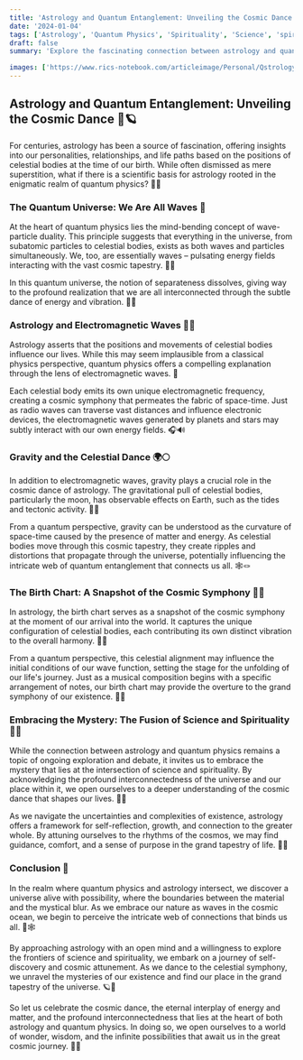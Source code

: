 ```yaml
---
title: 'Astrology and Quantum Entanglement: Unveiling the Cosmic Dance'
date: '2024-01-04'
tags: ['Astrology', 'Quantum Physics', 'Spirituality', 'Science', 'spiritual-practices']
draft: false
summary: 'Explore the fascinating connection between astrology and quantum physics, and discover how the cosmic dance of celestial bodies may influence our lives through the lens of wave-particle duality and entanglement.'

images: ['https://www.rics-notebook.com/articleimage/Personal/Qstrology.png']
---
```


## Astrology and Quantum Entanglement: Unveiling the Cosmic Dance 🌌🪐

For centuries, astrology has been a source of fascination, offering insights into our personalities, relationships, and life paths based on the positions of celestial bodies at the time of our birth. While often dismissed as mere superstition, what if there is a scientific basis for astrology rooted in the enigmatic realm of quantum physics? 🔭💫

### The Quantum Universe: We Are All Waves 🌊

At the heart of quantum physics lies the mind-bending concept of wave-particle duality. This principle suggests that everything in the universe, from subatomic particles to celestial bodies, exists as both waves and particles simultaneously. We, too, are essentially waves – pulsating energy fields interacting with the vast cosmic tapestry. 🎼🌠

In this quantum universe, the notion of separateness dissolves, giving way to the profound realization that we are all interconnected through the subtle dance of energy and vibration. 🕺💃

### Astrology and Electromagnetic Waves 🧲📡

Astrology asserts that the positions and movements of celestial bodies influence our lives. While this may seem implausible from a classical physics perspective, quantum physics offers a compelling explanation through the lens of electromagnetic waves. 📶

Each celestial body emits its own unique electromagnetic frequency, creating a cosmic symphony that permeates the fabric of space-time. Just as radio waves can traverse vast distances and influence electronic devices, the electromagnetic waves generated by planets and stars may subtly interact with our own energy fields. 🎧🔊

### Gravity and the Celestial Dance 🌍🌕

In addition to electromagnetic waves, gravity plays a crucial role in the cosmic dance of astrology. The gravitational pull of celestial bodies, particularly the moon, has observable effects on Earth, such as the tides and tectonic activity. 🌊🌋

From a quantum perspective, gravity can be understood as the curvature of space-time caused by the presence of matter and energy. As celestial bodies move through this cosmic tapestry, they create ripples and distortions that propagate through the universe, potentially influencing the intricate web of quantum entanglement that connects us all. 🕸️🪢

### The Birth Chart: A Snapshot of the Cosmic Symphony 🎂🎼

In astrology, the birth chart serves as a snapshot of the cosmic symphony at the moment of our arrival into the world. It captures the unique configuration of celestial bodies, each contributing its own distinct vibration to the overall harmony. 🎵🎤

From a quantum perspective, this celestial alignment may influence the initial conditions of our wave function, setting the stage for the unfolding of our life's journey. Just as a musical composition begins with a specific arrangement of notes, our birth chart may provide the overture to the grand symphony of our existence. 🎼🎹

### Embracing the Mystery: The Fusion of Science and Spirituality 🔬🙏

While the connection between astrology and quantum physics remains a topic of ongoing exploration and debate, it invites us to embrace the mystery that lies at the intersection of science and spirituality. By acknowledging the profound interconnectedness of the universe and our place within it, we open ourselves to a deeper understanding of the cosmic dance that shapes our lives. 💃🕺

As we navigate the uncertainties and complexities of existence, astrology offers a framework for self-reflection, growth, and connection to the greater whole. By attuning ourselves to the rhythms of the cosmos, we may find guidance, comfort, and a sense of purpose in the grand tapestry of life. 🌌💫

### Conclusion 🌟

In the realm where quantum physics and astrology intersect, we discover a universe alive with possibility, where the boundaries between the material and the mystical blur. As we embrace our nature as waves in the cosmic ocean, we begin to perceive the intricate web of connections that binds us all. 🌊🕸️

By approaching astrology with an open mind and a willingness to explore the frontiers of science and spirituality, we embark on a journey of self-discovery and cosmic attunement. As we dance to the celestial symphony, we unravel the mysteries of our existence and find our place in the grand tapestry of the universe. 🪐🎼

So let us celebrate the cosmic dance, the eternal interplay of energy and matter, and the profound interconnectedness that lies at the heart of both astrology and quantum physics. In doing so, we open ourselves to a world of wonder, wisdom, and the infinite possibilities that await us in the great cosmic journey. 🌠✨
